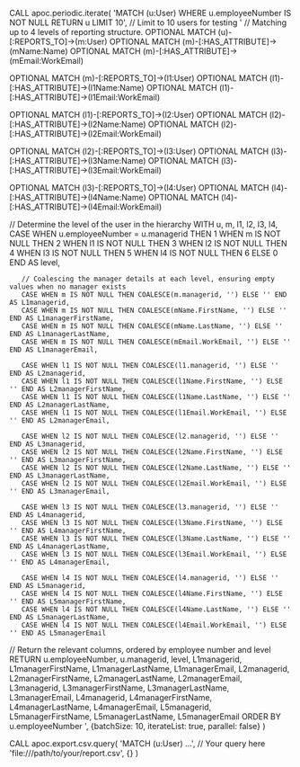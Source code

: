 CALL apoc.periodic.iterate(
  'MATCH (u:User) WHERE u.employeeNumber IS NOT NULL RETURN u LIMIT 10',  // Limit to 10 users for testing
  '
  // Matching up to 4 levels of reporting structure.
  OPTIONAL MATCH (u)-[:REPORTS_TO]->(m:User)
  OPTIONAL MATCH (m)-[:HAS_ATTRIBUTE]->(mName:Name)
  OPTIONAL MATCH (m)-[:HAS_ATTRIBUTE]->(mEmail:WorkEmail)
  
  OPTIONAL MATCH (m)-[:REPORTS_TO]->(l1:User)
  OPTIONAL MATCH (l1)-[:HAS_ATTRIBUTE]->(l1Name:Name)
  OPTIONAL MATCH (l1)-[:HAS_ATTRIBUTE]->(l1Email:WorkEmail)
  
  OPTIONAL MATCH (l1)-[:REPORTS_TO]->(l2:User)
  OPTIONAL MATCH (l2)-[:HAS_ATTRIBUTE]->(l2Name:Name)
  OPTIONAL MATCH (l2)-[:HAS_ATTRIBUTE]->(l2Email:WorkEmail)
  
  OPTIONAL MATCH (l2)-[:REPORTS_TO]->(l3:User)
  OPTIONAL MATCH (l3)-[:HAS_ATTRIBUTE]->(l3Name:Name)
  OPTIONAL MATCH (l3)-[:HAS_ATTRIBUTE]->(l3Email:WorkEmail)
  
  OPTIONAL MATCH (l3)-[:REPORTS_TO]->(l4:User)
  OPTIONAL MATCH (l4)-[:HAS_ATTRIBUTE]->(l4Name:Name)
  OPTIONAL MATCH (l4)-[:HAS_ATTRIBUTE]->(l4Email:WorkEmail)
  
  // Determine the level of the user in the hierarchy
  WITH u, m, l1, l2, l3, l4,
       CASE
           WHEN u.employeeNumber = u.managerid THEN 1
           WHEN m IS NOT NULL THEN 2
           WHEN l1 IS NOT NULL THEN 3
           WHEN l2 IS NOT NULL THEN 4
           WHEN l3 IS NOT NULL THEN 5
           WHEN l4 IS NOT NULL THEN 6
           ELSE 0
       END AS level,

       // Coalescing the manager details at each level, ensuring empty values when no manager exists
       CASE WHEN m IS NOT NULL THEN COALESCE(m.managerid, '') ELSE '' END AS L1managerid,
       CASE WHEN m IS NOT NULL THEN COALESCE(mName.FirstName, '') ELSE '' END AS L1managerFirstName,
       CASE WHEN m IS NOT NULL THEN COALESCE(mName.LastName, '') ELSE '' END AS L1managerLastName,
       CASE WHEN m IS NOT NULL THEN COALESCE(mEmail.WorkEmail, '') ELSE '' END AS L1managerEmail,

       CASE WHEN l1 IS NOT NULL THEN COALESCE(l1.managerid, '') ELSE '' END AS L2managerid,
       CASE WHEN l1 IS NOT NULL THEN COALESCE(l1Name.FirstName, '') ELSE '' END AS L2managerFirstName,
       CASE WHEN l1 IS NOT NULL THEN COALESCE(l1Name.LastName, '') ELSE '' END AS L2managerLastName,
       CASE WHEN l1 IS NOT NULL THEN COALESCE(l1Email.WorkEmail, '') ELSE '' END AS L2managerEmail,

       CASE WHEN l2 IS NOT NULL THEN COALESCE(l2.managerid, '') ELSE '' END AS L3managerid,
       CASE WHEN l2 IS NOT NULL THEN COALESCE(l2Name.FirstName, '') ELSE '' END AS L3managerFirstName,
       CASE WHEN l2 IS NOT NULL THEN COALESCE(l2Name.LastName, '') ELSE '' END AS L3managerLastName,
       CASE WHEN l2 IS NOT NULL THEN COALESCE(l2Email.WorkEmail, '') ELSE '' END AS L3managerEmail,

       CASE WHEN l3 IS NOT NULL THEN COALESCE(l3.managerid, '') ELSE '' END AS L4managerid,
       CASE WHEN l3 IS NOT NULL THEN COALESCE(l3Name.FirstName, '') ELSE '' END AS L4managerFirstName,
       CASE WHEN l3 IS NOT NULL THEN COALESCE(l3Name.LastName, '') ELSE '' END AS L4managerLastName,
       CASE WHEN l3 IS NOT NULL THEN COALESCE(l3Email.WorkEmail, '') ELSE '' END AS L4managerEmail,

       CASE WHEN l4 IS NOT NULL THEN COALESCE(l4.managerid, '') ELSE '' END AS L5managerid,
       CASE WHEN l4 IS NOT NULL THEN COALESCE(l4Name.FirstName, '') ELSE '' END AS L5managerFirstName,
       CASE WHEN l4 IS NOT NULL THEN COALESCE(l4Name.LastName, '') ELSE '' END AS L5managerLastName,
       CASE WHEN l4 IS NOT NULL THEN COALESCE(l4Email.WorkEmail, '') ELSE '' END AS L5managerEmail

  // Return the relevant columns, ordered by employee number and level
  RETURN u.employeeNumber, u.managerid, level,
         L1managerid, L1managerFirstName, L1managerLastName, L1managerEmail,
         L2managerid, L2managerFirstName, L2managerLastName, L2managerEmail,
         L3managerid, L3managerFirstName, L3managerLastName, L3managerEmail,
         L4managerid, L4managerFirstName, L4managerLastName, L4managerEmail,
         L5managerid, L5managerFirstName, L5managerLastName, L5managerEmail
  ORDER BY u.employeeNumber
  ',
  {batchSize: 10, iterateList: true, parallel: false}
)





CALL apoc.export.csv.query(
  'MATCH (u:User) ...', // Your query here
  'file:///path/to/your/report.csv',
  {}
)
